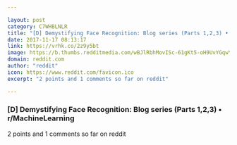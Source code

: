 ```yaml
---

layout: post
category: C7WHBLNLR
title: "[D] Demystifying Face Recognition: Blog series (Parts 1,2,3) • r/MachineLearning"
date: 2017-11-17 08:13:17
link: https://vrhk.co/2z9y5bt
image: https://b.thumbs.redditmedia.com/wBJlRbhMovISc-61gKt5-oH9UvYGqwYUqczbPnsOK5g.jpg
domain: reddit.com
author: "reddit"
icon: https://www.reddit.com/favicon.ico
excerpt: "2 points and 1 comments so far on reddit"

---
```


### [D] Demystifying Face Recognition: Blog series (Parts 1,2,3) • r/MachineLearning

2 points and 1 comments so far on reddit